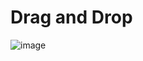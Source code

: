 # Drag and Drop

![image](https://github.com/PKC2001/drag_and_drop/assets/101015737/60e0c5bd-907f-431b-9a84-a65798e9e18a)
